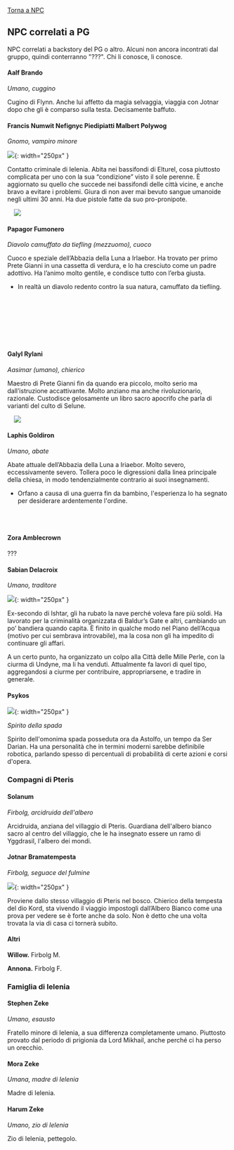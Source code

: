 [Torna a NPC](../npc.md)

## NPC correlati a PG

NPC correlati a backstory del PG o altro. Alcuni non ancora incontrati dal gruppo, quindi conterranno "???". Chi li conosce, li conosce.

#### Aalf Brando

*Umano, cuggino*

Cugino di Flynn. Anche lui affetto da magia selvaggia, viaggia con Jotnar dopo che gli è comparso sulla testa. Decisamente baffuto.

#### Francis Numwit Nefignyc Piedipiatti Malbert Polywog

*Gnomo, vampiro minore*

![](https://i.imgur.com/dqL0t0R.jpg){: width="250px" }

Contatto criminale di Ielenia. Abita nei bassifondi di Elturel, cosa piuttosto complicata per uno con la sua “condizione” visto il sole perenne. È aggiornato su quello che succede nei bassifondi delle città vicine, e anche bravo a evitare i problemi. Giura di non aver mai bevuto sangue umanoide negli ultimi 30 anni. Ha due pistole fatte da suo pro-pronipote.

<div style="width: 40%; float: left"><img src="https://i.imgur.com/tmIh2ET.jpg" class="portrait" style="margin-left: 15px"/></div>

<br>

#### Papagor Fumonero

*Diavolo camuffato da tiefling (mezzuomo), cuoco*

Cuoco e speziale dell’Abbazia della Luna a Irlaebor. Ha trovato per primo Prete Gianni in una cassetta di verdura, e lo ha cresciuto come un padre adottivo. Ha l’animo molto gentile, e condisce tutto con l’erba giusta.

- In realtà un diavolo redento contro la sua natura, camuffato da tiefling. 

<br><br><br><br><br><br>

#### Galyl Rylani

*Aasimar (umano), chierico*

Maestro di Prete Gianni fin da quando era piccolo, molto serio ma dall’istruzione accattivante. Molto anziano ma anche rivoluzionario, razionale. Custodisce gelosamente un libro sacro apocrifo che parla di varianti del culto di Selune.

<div style="width: 36%; float: left"><img src="https://i.imgur.com/qwb7Rqy.png" class="portrait" style="margin-left: 15px"/></div>

<br>

#### Laphis Goldiron

*Umano, abate*

Abate attuale dell’Abbazia della Luna a Iriaebor. Molto severo, eccessivamente severo. Tollera poco le digressioni dalla linea principale della chiesa, in modo tendenzialmente contrario ai suoi insegnamenti.

- Orfano a causa di una guerra fin da bambino, l'esperienza lo ha segnato per desiderare ardentemente l'ordine.

<br><br>

#### Zora Amblecrown

???

#### Sabian Delacroix

*Umano, traditore*

![](https://i.imgur.com/n1A95fq.jpg){: width="250px" }

Ex-secondo di Ishtar, gli ha rubato la nave perché voleva fare più soldi. Ha lavorato per la criminalità organizzata di Baldur’s Gate e altri, cambiando un po’ bandiera quando capita. È finito in qualche modo nel Piano dell’Acqua (motivo per cui sembrava introvabile), ma la cosa non gli ha impedito di continuare gli affari.

A un certo punto, ha organizzato un colpo alla Città delle Mille Perle, con la ciurma di Undyne, ma li ha venduti. Attualmente fa lavori di quel tipo, aggregandosi a ciurme per contribuire, appropriarsene, e tradire in generale.

#### Psykos

![](https://i.imgur.com/y15BEaF.png){: width="250px" }

*Spirito della spada*

Spirito dell'omonima spada posseduta ora da Astolfo, un tempo da Ser Darian. Ha una personalità che in termini moderni sarebbe definibile robotica, 
parlando spesso di percentuali di probabilità di certe azioni e corsi d'opera.

### Compagni di Pteris

#### Solanum

*Firbolg, arcidruida dell'albero*

Arcidruida, anziana del villaggio di Pteris. Guardiana dell'albero bianco sacro al centro del villaggio, che le ha insegnato essere un ramo di Yggdrasil, l'albero dei mondi.

#### Jotnar Bramatempesta

*Firbolg, seguace del fulmine*

![](https://i.imgur.com/VEYfhqA.jpg){: width="250px" }

Proviene dallo stesso villaggio di Pteris nel bosco. Chierico della tempesta del dio Kord, sta vivendo il viaggio impostogli dall’Albero Bianco come una prova per vedere se è forte anche da solo. Non è detto che una volta trovata la via di casa ci tornerà subito.


#### Altri

**Willow.** Firbolg M.

**Annona.** Firbolg F.

### Famiglia di Ielenia

#### Stephen Zeke

*Umano, esausto*

Fratello minore di Ielenia, a sua differenza completamente umano. Piuttosto provato dal periodo di prigionia da Lord Mikhail, anche perché ci ha perso un orecchio.

#### Mora Zeke

*Umana, madre di Ielenia*

Madre di Ielenia.

#### Harum Zeke

*Umano, zio di Ielenia*

Zio di Ielenia, pettegolo.